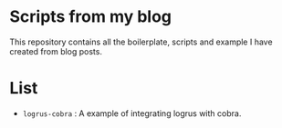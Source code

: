 # Scripts from my blog

This repository contains all the boilerplate, scripts and example I have created from blog posts.

# List

* `logrus-cobra` : A example of integrating logrus with cobra.